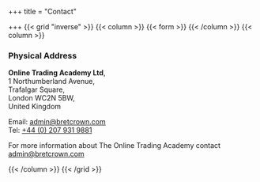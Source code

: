 +++
title = "Contact"

+++
{{< grid "inverse" >}}
{{< column >}}
{{< form >}}
{{< /column >}}
{{< column >}}

### Physical Address

**Online Trading Academy Ltd**,  
1 Northumberland Avenue,  
Trafalgar Square,  
London WC2N 5BW,  
United Kingdom

Email: [admin@bretcrown.com](mailto:admin@bretcrown.com)  
Tel: [+44 (0) 207 931 9881](callto:+44%20%280%29%20207%20931%209881)

For more information about The Online Trading Academy contact [admin@bretcrown.com](admin@bretcrown.com)

{{< /column >}}
{{< /grid >}}